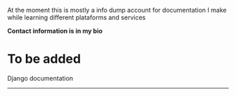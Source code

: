 At the moment this is mostly a info dump account for documentation I make while learning different plataforms and services

**Contact information is in my bio**


# To be added

Django documentation

----









